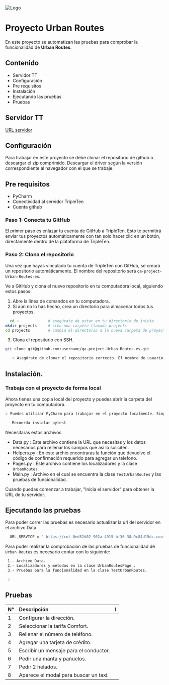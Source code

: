 
![Logo](https://encrypted-tbn0.gstatic.com/images?q=tbn:ANd9GcTtQhOxCbDgjJ74d_KCtNBNcje0EluubZntQQ&s)


# Proyecto Urban Routes

En este proyecto se automatizan las pruebas para comprobar la funcionalidad de **Urban Routes**.


## Contenido

* Servidor TT
* Configuración
* Pre requisitos
* Instalación
* Ejecutando las pruebas
* Pruebas

## Servidor TT

[URL servidor](https://cnt-a55375b7-709c-459d-a03c-83484eab58ad.containerhub.tripleten-services.com)





## Configuración

Para trabajar en este proyecto se debe clonar el repositorio de github o descargar el zip comprimido.
Descargar el driver según la versión correspondiente al navegador con el que se trabaje.

## Pre requisitos

* PyCharm
* Conectividad al servidor TripleTen
* Cuenta github

### Paso 1: Conecta tu GitHub

El primer paso es enlazar tu cuenta de GitHub a TripleTen.
Esto te permitirá enviar tus proyectos automáticamente con tan solo hacer clic en un botón, directamente dentro de la plataforma de TripleTen.

### Paso 2: Clona el repositorio

Una vez que hayas vinculado tu cuenta de TripleTen con GitHub, se creará un repositorio automáticamente. El nombre del repositorio será `qa-project-Urban-Routes-es`.

Ve a GitHub y clona el nuevo repositorio en tu computadora local, siguiendo estos pasos:

  1. Abre la línea de comandos en tu computadora.
  2. Si aún no lo has hecho, crea un directorio para almacenar todos tus proyectos.
```bash
  cd ~             # asegúrate de estar en tu directorio de inicio
mkdir projects     # crea una carpeta llamada projects
cd projects        # cambia el directorio a la nueva carpeta de proyectos
```

3. Clona el repositorio con SSH.
```bash
git clone git@github.com:username/qa-project-Urban-Routes-es.git
```

```bash
   💡 Asegúrate de clonar el repositorio correcto. El nombre de usuario debe ser tu propio nombre de usuario, no tripleten-com.
``` 
## Instalación.
 ### Trabaja con el proyecto de forma local

Ahora tienes una copia local del proyecto y puedes abrir la carpeta del proyecto en tu computadora.

```bash
💡 Puedes utilizar PyCharm para trabajar en el proyecto localmente. Simplemente abre PyCharm y selecciona Archivo → Abrir y luego selecciona la carpeta qa-project-Urban-Routes-es que clonaste en tu computadora.
```
```bash
   Recuerda instalar pytest
```
Necesitaras estos archivos 
* Data.py : Este archivo contiene la URL que necesitas y los datos necesarios para rellenar los campos que asi lo soliciten.
* Helpers.py : En este archio encontraras la función que devuelve el código de confirmación requerido para agregar un telefono.
* Pages.py : Este archivo contiene los localizadores y la clase `UrbanRoutes`.
* Main.py : Archivo en el cual se encuentra la clase `TestUrbanRoutes` y las pruebas de funcionalidad.

Cuando puedas comenzar a trabajar, "Inicia el servidor" para obtener la URL de tu servidor.



## Ejecutando las pruebas

Para poder correr las pruebas es necesario actualizar la url del servidor en el archivo Data.

```bash
  URL_SERVICE = " https://cnt-0ed52d02-902a-4915-bf36-38a9c84d15dc.containerhub.tripleten-services.com?lng=es"
```

Para poder realizar la comprobación de las pruebas de funcionalidad de `Urban Routes` es necesario contar con lo siguiente:

```bash
 1.- Archivo Data.
 2.- Localizadores y métodos en la clase UrbanRoutesPage .
 3.- Pruebas para la funcionalidad en la clase TestUrbanRoutes.

 💡
```

## Pruebas

| N° | Descripción    | l
| :-------- | :------- | :------------------------- |
| 1 | 	Configurar la dirección.
| 2 | 	Seleccionar la tarifa Comfort.
| 3 | Rellenar el número de teléfono.
| 4 | 	Agregar una tarjeta de crédito.
| 5 | 	Escribir un mensaje para el conductor.
| 6 | 	Pedir una manta y pañuelos.
| 7 | 	Pedir 2 helados.
| 8 | 	Aparece el modal para buscar un taxi.



